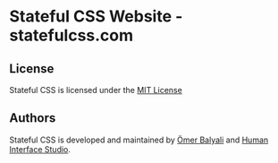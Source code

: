 # Stateful CSS Website - statefulcss.com

## License

Stateful CSS is licensed under the [MIT License](LICENSE)

## Authors

Stateful CSS is developed and maintained by [Ömer Balyali](https://github.com/omerbalyali) and
[Human Interface Studio](https://humaninterface.studio).
